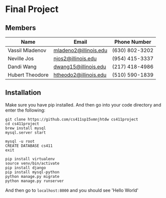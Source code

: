 # Final Project


## Members
Name | Email | Phone Number
---- | ----- | ------------
Vassil Mladenov | mladeno2@illinois.edu | (630) 802-3202 
Neville Jos | njos2@illinois.edu | (954) 415-3337
Dandi Wang | dwang15@illinois.edu | (217) 418-4986 
Hubert Theodore | htheodo2@illinois.edu | (510) 590-1839

## Installation

Make sure you have pip installed. And then go into your code directory and enter the following:

```
git clone https://github.com/cs411sp15vmnjhtdw cs411project
cd cs411project
brew install mysql
mysql.server start

mysql -u root
CREATE DATABASE cs411
exit

pip install virtualenv
source venv/bin/activate
pip install django
pip install mysql-python
python manage.py migrate
python manage.py runserver
```

And then go to `localhost:8000` and you should see 'Hello World'
